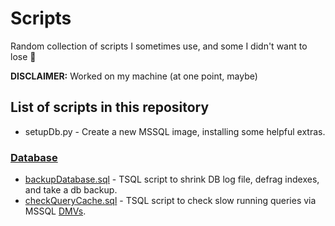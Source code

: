# Scripts
Random collection of scripts I sometimes use, and some I didn't want to lose 🤷

**DISCLAIMER:** Worked on my machine (at one point, maybe)

## List of scripts in this repository

* setupDb.py - Create a new MSSQL image, installing some helpful extras.

### [Database](database)
* [backupDatabase.sql](database/backupDatabase.sql) - TSQL script to shrink DB log file, defrag indexes, and take a db backup. 
* [checkQueryCache.sql](database/checkQueryCache.sql) - TSQL script to check slow running queries via MSSQL [DMVs](https://docs.microsoft.com/en-us/sql/relational-databases/system-dynamic-management-views/system-dynamic-management-views?view=sql-server-ver15). 
